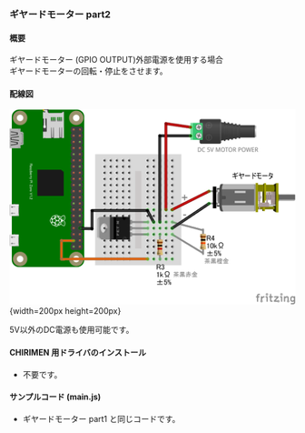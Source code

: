 ### ギヤードモーター  part2

#### 概要

ギヤードモーター (GPIO OUTPUT)外部電源を使用する場合  
ギヤードモーターの回転・停止をさせます。

#### 配線図　

![](./PiZero_gpio0MotorB_2.png "schematic"){width=200px height=200px}

5V以外のDC電源も使用可能です。

#### CHIRIMEN 用ドライバのインストール

- 不要です。

#### サンプルコード (main.js)

- ギヤードモーター part1 と同じコードです。
